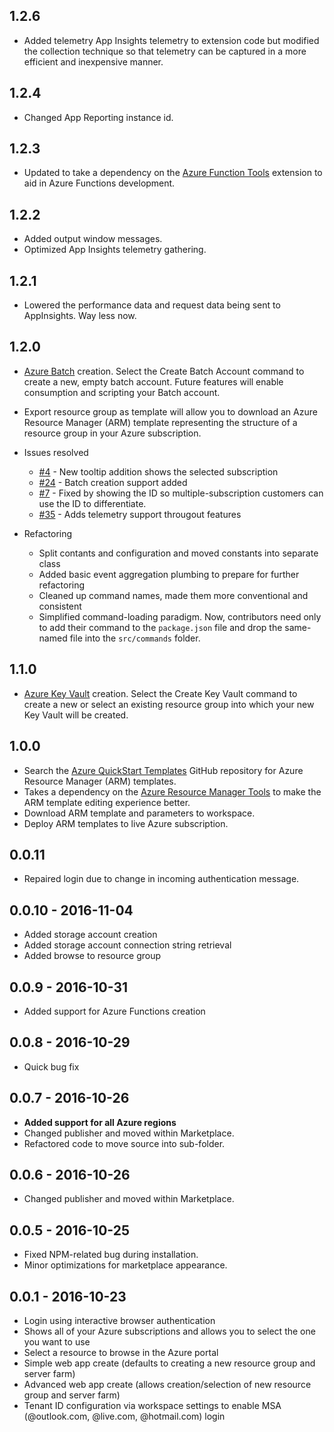 ## 1.2.6
- Added telemetry App Insights telemetry to extension code but modified the collection technique so that telemetry can be captured in a more efficient and inexpensive manner. 

## 1.2.4 
- Changed App Reporting instance id. 

## 1.2.3
- Updated to take a dependency on the [Azure Function Tools](https://marketplace.visualstudio.com/items?itemName=johnpapa.azure-functions-tools) extension to aid in Azure Functions development. 

## 1.2.2
- Added output window messages.
- Optimized App Insights telemetry gathering. 

## 1.2.1
- Lowered the performance data and request data being sent to AppInsights. Way less now. 

## 1.2.0
- [Azure Batch](https://docs.microsoft.com/en-us/azure/batch/) creation. Select the Create Batch Account command to create a new, empty batch account. Future features will enable consumption and scripting your Batch account.

- Export resource group as template will allow you to download an Azure Resource Manager (ARM) template representing the structure of a resource group in your Azure subscription.  

- Issues resolved

    - [#4](https://github.com/bradygaster/azure-tools-vscode/issues/4) - New tooltip addition shows the selected subscription
    - [#24](https://github.com/bradygaster/azure-tools-vscode/issues/24) - Batch creation support added
    - [#7](https://github.com/bradygaster/azure-tools-vscode/issues/7) - Fixed by showing the ID so multiple-subscription customers can use the ID to differentiate.
    - [#35](https://github.com/bradygaster/azure-tools-vscode/issues/35) - Adds telemetry support througout features

- Refactoring

    - Split contants and configuration and moved constants into separate class
    - Added basic event aggregation plumbing to prepare for further refactoring
    - Cleaned up command names, made them more conventional and consistent
    - Simplified command-loading paradigm. Now, contributors need only to add their command to the `package.json` file and drop the same-named file into the `src/commands` folder. 

## 1.1.0
- [Azure Key Vault](https://azure.microsoft.com/en-us/services/key-vault/) creation. Select the Create Key Vault command to create a new or select an existing resource group into which your new Key Vault will be created.

## 1.0.0
- Search the [Azure QuickStart Templates](https://github.com/Azure/azure-quickstart-templates) GitHub repository for Azure Resource Manager (ARM) templates.
- Takes a dependency on the [Azure Resource Manager Tools](https://marketplace.visualstudio.com/items?itemName=msazurermtools.azurerm-vscode-tools) to make the ARM template editing experience better.
- Download ARM template and parameters to workspace.
- Deploy ARM templates to live Azure subscription. 

## 0.0.11
- Repaired login due to change in incoming authentication message. 

## 0.0.10 - 2016-11-04
- Added storage account creation
- Added storage account connection string retrieval
- Added browse to resource group

## 0.0.9 - 2016-10-31
- Added support for Azure Functions creation

## 0.0.8 - 2016-10-29
- Quick bug fix  

## 0.0.7 - 2016-10-26
- **Added support for all Azure regions**
- Changed publisher and moved within Marketplace.
- Refactored code to move source into sub-folder.  

## 0.0.6 - 2016-10-26
- Changed publisher and moved within Marketplace. 

## 0.0.5 - 2016-10-25
- Fixed NPM-related bug during installation.
- Minor optimizations for marketplace appearance. 

## 0.0.1 - 2016-10-23
- Login using interactive browser authentication
- Shows all of your Azure subscriptions and allows you to select the one you want to use
- Select a resource to browse in the Azure portal
- Simple web app create (defaults to creating a new resource group and server farm)
- Advanced web app create (allows creation/selection of new resource group and server farm)
- Tenant ID configuration via workspace settings to enable MSA (@outlook.com, @live.com, @hotmail.com) login
